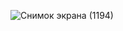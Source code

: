 ![Снимок экрана (1194)](https://user-images.githubusercontent.com/114742171/219899255-7217a604-53ff-4951-91e2-3d9d8bae4a7a.png)
